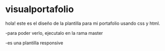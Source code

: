 # visualportafolio
hola! este es el diseño de la plantilla para mi portafolio usando css y html.

-para poder verlo, ejecutalo en la rama master

-es una plantilla responsive
